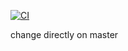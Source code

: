 [![CI](https://github.com/alvaromartmart/gh-actions-playground/actions/workflows/ci.yml/badge.svg?branch=main)](https://github.com/alvaromartmart/gh-actions-playground/actions/workflows/ci.yml)

change directly on master
